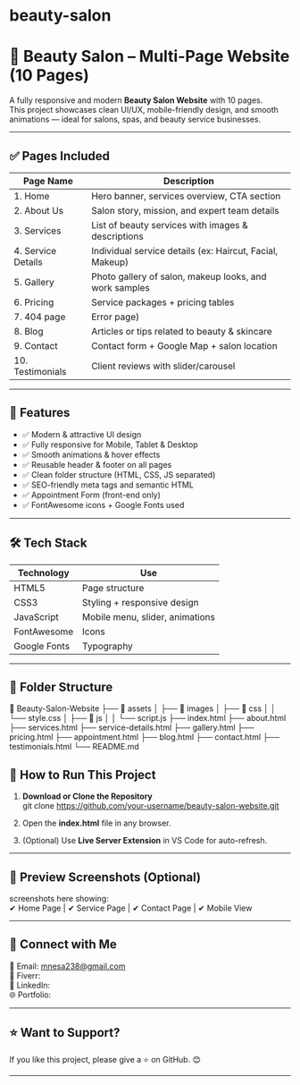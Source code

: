 # beauty-salon

# 💄 Beauty Salon – Multi-Page Website (10 Pages)

A fully responsive and modern **Beauty Salon Website** with 10 pages.  
This project showcases clean UI/UX, mobile-friendly design, and smooth animations — ideal for salons, spas, and beauty service businesses.

---

## ✅ Pages Included

| Page Name                | Description                                              |
| ------------------------ | -------------------------------------------------------- |
| 1. Home                  | Hero banner, services overview, CTA section              |
| 2. About Us              | Salon story, mission, and expert team details            |
| 3. Services              | List of beauty services with images & descriptions       |
| 4. Service Details       | Individual service details (ex: Haircut, Facial, Makeup) |
| 5. Gallery               | Photo gallery of salon, makeup looks, and work samples   |
| 6. Pricing               | Service packages + pricing tables                        |
| 7. 404 page              | Error page)                      |
| 8. Blog                  | Articles or tips related to beauty & skincare            |
| 9. Contact               | Contact form + Google Map + salon location               |
| 10. Testimonials         | Client reviews with slider/carousel                      |

---

## 🎯 Features

- ✅ Modern & attractive UI design
- ✅ Fully responsive for Mobile, Tablet & Desktop
- ✅ Smooth animations & hover effects
- ✅ Reusable header & footer on all pages
- ✅ Clean folder structure (HTML, CSS, JS separated)
- ✅ SEO-friendly meta tags and semantic HTML
- ✅ Appointment Form (front-end only)
- ✅ FontAwesome icons + Google Fonts used

---

## 🛠️ Tech Stack

| Technology   | Use                             |
| ------------ | ------------------------------- |
| HTML5        | Page structure                  |
| CSS3         | Styling + responsive design     |
| JavaScript   | Mobile menu, slider, animations |
| FontAwesome  | Icons                           |
| Google Fonts | Typography                      |

---

## 📂 Folder Structure

📁 Beauty-Salon-Website
├── 📁 assets
│ ├── 📁 images
│ ├── 📁 css
│ │ └── style.css
│ ├── 📁 js
│ │ └── script.js
├── index.html
├── about.html
├── services.html
├── service-details.html
├── gallery.html
├── pricing.html
├── appointment.html
├── blog.html
├── contact.html
├── testimonials.html
└── README.md

## 🚀 How to Run This Project

1. **Download or Clone the Repository**  
   git clone https://github.com/your-username/beauty-salon-website.git


2. Open the **index.html** file in any browser.

3. (Optional) Use **Live Server Extension** in VS Code for auto-refresh.

---

## 📸 Preview Screenshots (Optional)

screenshots here showing:  
✔ Home Page | ✔ Service Page | ✔ Contact Page | ✔ Mobile View

---

## 🤝 Connect with Me

💌 Email: mnesa238@gmail.com  
💼 Fiverr:  
🔗 LinkedIn:  
🌐 Portfolio:

---

## ⭐ Want to Support?

If you like this project, please give a ⭐ on GitHub. 😊

---
